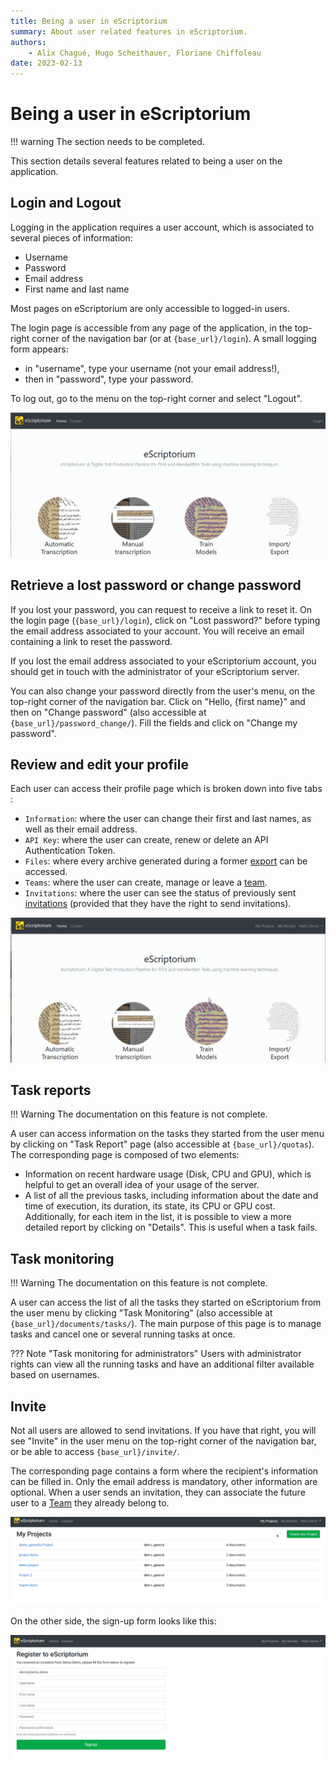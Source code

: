 ```yaml
---
title: Being a user in eScriptorium
summary: About user related features in eScriptorium.
authors:
    - Alix Chagué, Hugo Scheithauer, Floriane Chiffoleau
date: 2023-02-13
---
```


# Being a user in eScriptorium

!!! warning
    The section needs to be completed.

This section details several features related to being a user on the application.

## Login and Logout

Logging in the application requires a user account, which is associated to several pieces of information:

- Username
- Password
- Email address
- First name and last name

Most pages on eScriptorium are only accessible to logged-in users.

The login page is accessible from any page of the application, in the top-right corner of the navigation bar (or at `{base_url}/login`). A small logging form appears: 

- in "username", type your username (not your email address!), 
- then in "password", type your password.

To log out, go to the menu on the top-right corner and select "Logout".

![image: Illustration of the login and logout processes.](img/users/login_logout.gif "Logging in and out of eScriptorium.")

## Retrieve a lost password or change password

If you lost your password, you can request to receive a link to reset it. On the login page (`{base_url}/login`), click on "Lost password?" before typing the email address associated to your account. You will receive an email containing a link to reset the password.  

If you lost the email address associated to your eScriptorium account, you should get in touch with the administrator of your eScriptorium server.  

You can also change your password directly from the user's menu, on the top-right corner of the navigation bar. Click on "Hello, {first name}" and then on "Change password" (also accessible at `{base_url}/password_change/`). Fill the fields and click on "Change my password".

## Review and edit your profile

Each user can access their profile page which is broken down into five tabs :  

- `Information`: where the user can change their first and last names, as well as their email address.  
- `API Key`: where the user can create, renew or delete an API Authentication Token.  
- `Files`: where every archive generated during a former [export](export.md) can be accessed.  
- `Teams`: where the user can create, manage or leave a [team](collaborate.md#teams).
- `Invitations`: where the user can see the status of previously sent [invitations](#invite) (provided that they have the right to send invitations).  

![image: Illustration of the profile page](img/users/review_edit_profile.gif "Browsing the Profile page")

## Task reports

!!! Warning
    The documentation on this feature is not complete.

A user can access information on the tasks they started from the user menu by clicking on "Task Report" page (also accessible at `{base_url}/quotas`). The corresponding page is composed of two elements:  

- Information on recent hardware usage (Disk, CPU and GPU), which is helpful to get an overall idea of your usage of the server.
- A list of all the previous tasks, including information about the date and time of execution, its duration, its state, its CPU or GPU cost. Additionally, for each item in the list, it is possible to view a more detailed report by clicking on "Details". This is useful when a task fails.

<!-- todo: collect more information on task reports -->

## Task monitoring

!!! Warning
    The documentation on this feature is not complete.

A user can access the list of all the tasks they started on eScriptorium from the user menu by clicking "Task Monitoring" (also accessible at `{base_url}/documents/tasks/`). The main purpose of this page is to manage tasks and cancel one or several running tasks at once.

??? Note "Task monitoring for administrators"
    Users with administrator rights can view all the running tasks and have an additional filter available based on usernames.

<!-- todo: collect more information on task monitoring -->

## Invite  

Not all users are allowed to send invitations. If you have that right, you will see "Invite" in the user menu on the top-right corner of the navigation bar, or be able to access `{base_url}/invite/`.  

The corresponding page contains a form where the recipient's information can be filled in. Only the email address is mandatory, other information are optional. When a user sends an invitation, they can associate the future user to a [Team](collaborate.md#teams) they already belong to.

![Image: Demonstration of inviting a new user to a eScriptorium instance.](img/users/invite.gif "Demonstration of inviting a new user to a eScriptorium instance.")

On the other side, the sign-up form looks like this:

![Image: The recipient's form for signing-up to eScriptorium.](img/users/signup_form.png "The recipient's form for signing-up to eScriptorium.")
